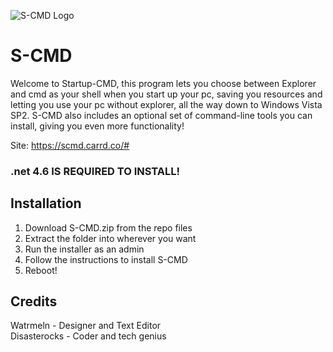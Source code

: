 ![S-CMD Logo](https://media.discordapp.net/attachments/843931672092868658/1139981534468784229/scmd.png?width=64&height=64)

# S-CMD
Welcome to Startup-CMD, this program lets you choose between Explorer and cmd as your shell when you start up your pc, saving you resources and letting you use your pc without explorer, all the way down to Windows Vista SP2.
S-CMD also includes an optional set of command-line tools you can install, giving you even more functionality!

Site: https://scmd.carrd.co/#
### .net 4.6 IS REQUIRED TO INSTALL!

## Installation
1. Download S-CMD.zip from the repo files
2. Extract the folder into wherever you want
3. Run the installer as an admin
4. Follow the instructions to install S-CMD
5. Reboot!

## Credits
Watrmeln - Designer and Text Editor
<br>
Disasterocks - Coder and tech genius
